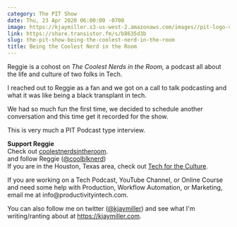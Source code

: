 ```yaml
---
category: The PIT Show
date: Thu, 23 Apr 2020 06:00:00 -0700
image: https://kjaymiller.s3-us-west-2.amazonaws.com/images//pit-logo-v5.jpg
link: https://share.transistor.fm/s/b8635d3b
slug: the-pit-show-being-the-coolest-nerd-in-the-room
title: Being the Coolest Nerd in the Room
---
```


<p>Reggie is a cohost on <em>The Coolest Nerds in the Room, </em>a podcast all about the life and culture of two folks in Tech.</p><p>I reached out to Reggie as a fan and we got on a call to talk podcasting and what it was like being a black transplant in tech. </p><p>We had so much fun the first time, we decided to schedule another conversation and this time get it recorded for the show.</p><p>This is very much a PIT Podcast type interview.</p><p><strong>Support Reggie<br /></strong>Check out <a href="https://coolestnerdsintheroom.com">coolestnerdsintheroom</a>.<br />and follow Reggie (<a href="https://twitter.com/coolblknerd">@coolblknerd</a>)<br />If you are in the Houston, Texas area, check out <a href="https://techfortheculture.com">Tech for the Culture</a>.</p><p>If you are working on a Tech Podcast, YouTube Channel, or Online Course and need some help with Production, Workflow Automation, or Marketing, email me at info@productivityintech.com.</p><p>You can also follow me on twitter (<a href="https://twitter.com/kjaymiller">@kjaymiller</a>) and see what I'm writing/ranting about at <a href="https://kjaymiller.com">https://kjaymiller.com</a>.</p>